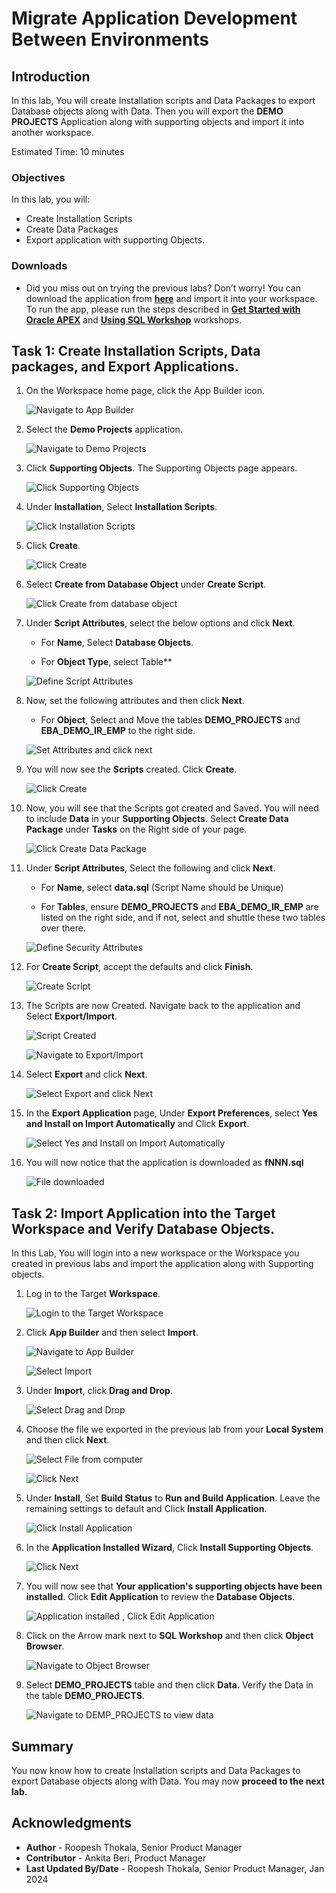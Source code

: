 # Migrate Application Development Between Environments

## Introduction

In this lab, You will create Installation scripts and Data Packages to export Database objects along with Data. Then you will export the **DEMO PROJECTS** Application along with supporting objects and import it into another workspace.

Estimated Time: 10 minutes

### Objectives

In this lab, you will:
- Create Installation Scripts
- Create Data Packages
- Export application with supporting Objects.

### Downloads

- Did you miss out on trying the previous labs? Don’t worry! You can download the application from **[here](files/demo-projects-5.sql)** and import it into your workspace. To run the app, please run the steps described in **[Get Started with Oracle APEX](https://apexapps.oracle.com/pls/apex/r/dbpm/livelabs/run-workshop?p210_wid=3509)** and **[Using SQL Workshop](https://apexapps.oracle.com/pls/apex/r/dbpm/livelabs/run-workshop?p210_wid=3524)** workshops.

## Task 1: Create Installation Scripts, Data packages, and Export Applications.

1. On the Workspace home page, click the App Builder icon.

    ![Navigate to App Builder](images/click-app-builder.png " ")

2. Select the **Demo Projects** application.

    ![Navigate to Demo Projects](images/select-demo-projects.png " ")

3. Click **Supporting Objects**. The Supporting Objects page appears.

    ![Click Supporting Objects](images/click-supporting-objects.png " ")

4. Under **Installation**, Select **Installation Scripts**.

    ![Click Installation Scripts](images/select-installation-scripts.png " ")

5. Click **Create**.

    ![Click Create](images/click-create.png " ")

6. Select **Create from Database Object** under **Create Script**.

    ![Click Create from database object](images/create-script1.png " ")

7. Under **Script Attributes**, select the below options and click **Next**.

    - For **Name**, Select **Database Objects**.

    - For **Object Type**, select Table**

    ![Define Script Attributes](images/create-script2.png " ")

8. Now, set the following attributes and then click **Next**.

    - For **Object**, Select and Move the tables **DEMO\_PROJECTS** and **EBA\_DEMO\_IR\_EMP** to the right side.

    ![Set Attributes and click next](images/create-script3.png " ")

9. You will now see the **Scripts** created. Click **Create**.

    ![Click Create](images/create-script4.png " ")

10. Now, you will see that the Scripts got created and Saved. You will need to include **Data** in your **Supporting Objects**. Select **Create Data Package** under **Tasks** on the Right side of your page.

    ![Click Create Data Package](images/select-data-packages.png " ")

11. Under **Script Attributes**, Select the following and click **Next**.

    - For **Name**, select **data.sql** (Script Name should be Unique)

    - For **Tables**, ensure **DEMO\_PROJECTS** and **EBA\_DEMO\_IR\_EMP** are listed on the right side, and if not, select and shuttle these two tables over there.

    ![Define Security Attributes](images/create-data-packages.png " ")

12. For **Create Script**, accept the defaults and click **Finish**.

    ![Create Script](images/create-data-packages1.png " ")

13. The Scripts are now Created. Navigate back to the application and Select **Export/Import**.

    ![Script Created](images/navigate-to-app1.png " ")

    ![Navigate to Export/Import](images/navigate-to-export.png " ")

14. Select **Export** and click **Next**.

    ![Select Export and click Next](images/export-app1.png " ")

15. In the **Export Application** page, Under **Export Preferences**, select **Yes and Install on Import Automatically** and Click **Export**.

    ![Select Yes and Install on Import Automatically](images/export-app2.png " ")

16. You will now notice that the application is downloaded as **fNNN.sql**

    ![File downloaded](images/exported-app.png " ")

## Task 2: Import Application into the Target Workspace and Verify Database Objects.

In this Lab, You will login into a new workspace or the Workspace you created in previous labs and import the application along with Supporting objects.

1. Log in to the Target **Workspace**.

    ![Login to the Target Workspace](images/login-towksp1.png " ")

2. Click **App Builder** and then select **Import**.

    ![Navigate to App Builder](images/select-app-builder.png " ")

    ![Select Import](images/select-import.png " ")

3. Under **Import**, click **Drag and Drop**.

    ![Select Drag and Drop](images/select-drag-and-drop.png " ")

4. Choose the file we exported in the previous lab from your **Local System** and then click **Next**.

    ![Select File from computer](images/select-file.png " ")

    ![Click Next](images/click-next.png " ")

5. Under **Install**, Set **Build Status** to **Run and Build Application**. Leave the remaining settings to default and Click **Install Application**.

    ![Click Install Application](images/install-app1.png " ")

6. In the **Application Installed Wizard**, Click **Install Supporting Objects**.

    ![Click Next](images/install-so1.png " ")

7. You will now see that **Your application's supporting objects have been installed**. Click **Edit Application** to review the **Database Objects**.

    ![Application installed , Click Edit Application](images/install-app3.png " ")

8. Click on the Arrow mark next to **SQL Workshop** and then click **Object Browser**.

    ![Navigate to Object Browser](images/object-browser1.png " ")

9. Select **DEMO\_PROJECTS** table and then click **Data**. Verify the Data in the table **DEMO\_PROJECTS**.

    ![Navigate to DEMP_PROJECTS to view data](images/object-browser2.png " ")

## Summary

You now know how to create Installation scripts and Data Packages to export Database objects along with Data. You may now **proceed to the next lab**.

## Acknowledgments

- **Author** - Roopesh Thokala, Senior Product Manager
- **Contributor** - Ankita Beri, Product Manager
- **Last Updated By/Date** - Roopesh Thokala, Senior Product Manager, Jan 2024
